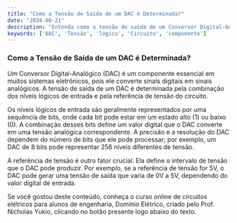 ```yaml
---
title: "Como a Tensão de Saída de um DAC é Determinada?"
date: "2024-08-21"
description: "Entenda como a tensão de saída de um Conversor Digital-Analógico (DAC) é determinada em circuitos elétricos."
keywords: ['DAC', 'Tensão', 'lógico', 'Circuito', 'componente']
---
```


### Como a Tensão de Saída de um DAC é Determinada?

Um Conversor Digital-Analógico (DAC) é um componente essencial em muitos sistemas eletrônicos, pois ele converte sinais digitais em sinais analógicos. A tensão de saída de um DAC é determinada pela combinação dos níveis lógicos de entrada e pela referência de tensão do circuito.

Os níveis lógicos de entrada são geralmente representados por uma sequência de bits, onde cada bit pode estar em um estado alto (1) ou baixo (0). A combinação desses bits define um valor digital que o DAC converte em uma tensão analógica correspondente. A precisão e a resolução do DAC dependem do número de bits que ele pode processar; por exemplo, um DAC de 8 bits pode representar 256 níveis diferentes de tensão.

A referência de tensão é outro fator crucial. Ela define o intervalo de tensão que o DAC pode produzir. Por exemplo, se a referência de tensão for 5V, o DAC pode gerar uma tensão de saída que varia de 0V a 5V, dependendo do valor digital de entrada.

Se você gostou deste conteúdo, conheça o curso online de circuitos elétricos para alunos de engenharia, Domínio Elétrico, criado pelo Prof. Nicholas Yukio, clicando no botão presente logo abaixo do texto.